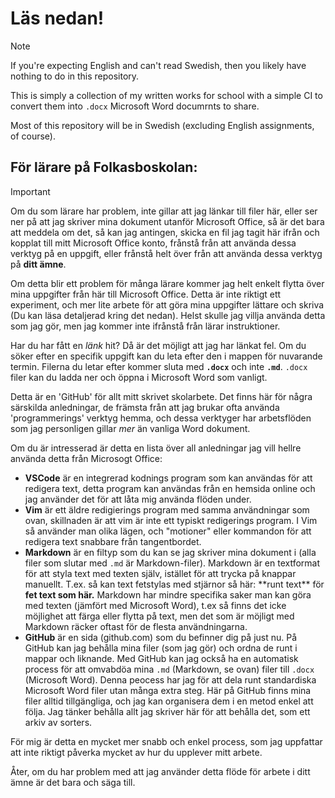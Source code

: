 # Läs nedan!

> [!NOTE]
> If you're expecting English and can't read Swedish, then you likely have nothing to do in this repository.
>
> This is simply a collection of my written works for school with a simple CI to convert them into `.docx` Microsoft Word documrnts to share.
>
> Most of this repository will be in Swedish (excluding English assignments, of course).

## För lärare på Folkasboskolan:

> [!IMPORTANT]
> Om du som lärare har problem, inte gillar att jag länkar till filer här, eller ser ner på att jag skriver mina dokument utanför Microsoft Office, så är det bara att meddela om det, så kan jag antingen, skicka en fil jag tagit här ifrån och kopplat till mitt Microsoft Office konto, frånstå från att använda dessa verktyg på en uppgift, eller frånstå helt över från att använda dessa verktyg på **ditt ämne**.
>
> Om detta blir ett problem för många lärare kommer jag helt enkelt flytta över mina uppgifter från här till Microsoft Office. Detta är inte riktigt ett experiment, och mer lite arbete för att göra mina uppgifter lättare och skriva (Du kan läsa detaljerad kring det nedan). Helst skulle jag villja använda detta som jag gör, men jag kommer inte ifrånstå från lärar instruktioner.

Har du har fått en _länk_ hit? Då är det möjligt att jag har länkat fel. Om du söker efter en specifik uppgift kan du leta efter den i mappen för nuvarande termin. Filerna du letar efter kommer sluta med **`.docx`** och inte **`.md`**. `.docx` filer kan du ladda ner och öppna i Microsoft Word som vanligt.

Detta är en 'GitHub' för allt mitt skrivet skolarbete. Det finns här för några särskilda anledningar, de främsta från att jag brukar ofta använda 'programmerings' verktyg hemma, och dessa verktyger har arbetsflöden som jag personligen gillar _mer_ än vanliga Word dokument.

Om du är intresserad är detta en lista över all anledningar jag vill hellre använda detta från Microsogt Office:

- **VSCode** är en integrerad kodnings program som kan användas för att redigera text, detta program kan användas från en hemsida online och jag använder det för att låta mig använda flöden under.
- **Vim** är ett äldre redigierings program med samma användningar som ovan, skillnaden är att vim är inte ett typiskt redigerings program. I Vim så använder man olika lägen, och "motioner" eller kommandon för att redigera text snabbare från tangentbordet.
- **Markdown** är en filtyp som du kan se jag skriver mina dokument i (alla filer som slutar med `.md` är Markdown-filer). Markdown är en textformat för att styla text med texten själv, istället för att trycka på knappar manuellt. T.ex. så kan text fetstylas med stjärnor så här: \*\*runt text\*\* för **fet text som här.** Markdown har mindre specifika saker man kan göra med texten (jämfört med Microsoft Word), t.ex så finns det icke möjlighet att färga eller flytta på text, men det som är möjligt med Markdown räcker oftast för de flesta användningarna.
- **GitHub** är en sida (github.com) som du befinner dig på just nu. På GitHub kan jag behålla mina filer (som jag gör) och ordna de runt i mappar och liknande. Med GitHub kan jag också ha en automatisk process för att omvabdöa mina `.md` (Markdown, se ovan) filer till `.docx` (Microsoft Word). Denna peocess har jag för att dela runt standardiska Microsoft Word filer utan många extra steg. Här på GitHub finns mina filer alltid tillgängliga, och jag kan organisera dem i en metod enkel att följa. Jag tänker behålla allt jag skriver här för att behålla det, som ett arkiv av sorters.

För mig är detta en mycket mer snabb och enkel process, som jag uppfattar att inte riktigt påverka mycket av hur du upplever mitt arbete.

Åter, om du har problem med att jag använder detta flöde för arbete i ditt ämne är det bara och säga till.
